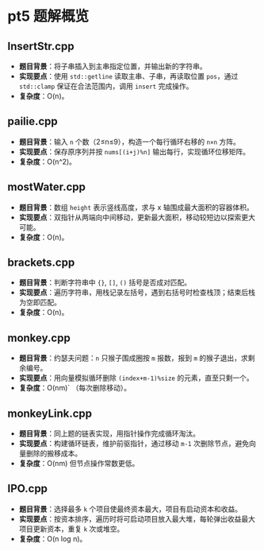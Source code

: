 # pt5 题解概览

## InsertStr.cpp
- **题目背景**：将子串插入到主串指定位置，并输出新的字符串。
- **实现要点**：使用 `std::getline` 读取主串、子串，再读取位置 `pos`，通过 `std::clamp` 保证在合法范围内，调用 `insert` 完成操作。
- **复杂度**：O(n)。

## pailie.cpp
- **题目背景**：输入 `n` 个数（2≤n≤9），构造一个每行循环右移的 `n×n` 方阵。
- **实现要点**：保存原序列并按 `nums[(i+j)%n]` 输出每行，实现循环位移矩阵。
- **复杂度**：O(n^2)。

## mostWater.cpp
- **题目背景**：数组 `height` 表示竖线高度，求与 x 轴围成最大面积的容器体积。
- **实现要点**：双指针从两端向中间移动，更新最大面积，移动较短边以探索更大可能。
- **复杂度**：O(n)。

## brackets.cpp
- **题目背景**：判断字符串中 `{}`, `[]`, `()` 括号是否成对匹配。
- **实现要点**：遍历字符串，用栈记录左括号，遇到右括号时检查栈顶；结束后栈为空即匹配。
- **复杂度**：O(n)。

## monkey.cpp
- **题目背景**：约瑟夫问题：`n` 只猴子围成圈按 `m` 报数，报到 `m` 的猴子退出，求剩余编号。
- **实现要点**：用向量模拟循环删除 `(index+m-1)%size` 的元素，直至只剩一个。
- **复杂度**：O(nm)` （每次删除移动）。

## monkeyLink.cpp
- **题目背景**：同上题的链表实现，用指针操作完成循环淘汰。
- **实现要点**：构建循环链表，维护前驱指针，通过移动 `m-1` 次删除节点，避免向量删除的搬移成本。
- **复杂度**：O(nm) 但节点操作常数更低。

## IPO.cpp
- **题目背景**：选择最多 `k` 个项目使最终资本最大，项目有启动资本和收益。
- **实现要点**：按资本排序，遍历时将可启动项目放入最大堆，每轮弹出收益最大项目更新资本，重复 `k` 次或堆空。
- **复杂度**：O(n log n)。
